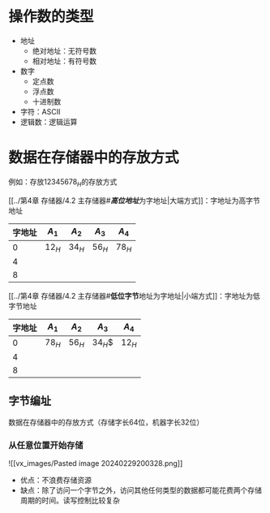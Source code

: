 # 操作数的类型
- 地址
  - 绝对地址：无符号数
  - 相对地址：有符号数
- 数字
  - 定点数
  - 浮点数
  - 十进制数
- 字符：ASCII
- 逻辑数：逻辑运算

# 数据在存储器中的存放方式
例如：存放${12345678}_H$的存放方式


[[../第4章 存储器/4.2 主存储器#***高位地址***为字地址|大端方式]]：字地址为高字节地址

|字地址|$A_1$|$A_2$|$A_3$|$A_4$|
|-|-|-|-|-|
|0|$12_H$|$34_H$|$56_H$|$78_H$|
|4|||||
|8|||||

[[../第4章 存储器/4.2 主存储器#**低位字节**地址为字地址|小端方式]]：字地址为低字节地址

|字地址|$A_1$|$A_2$|$A_3$|$A_4$|
|-|-|-|-|-|
|0|$78_H$|$56_H$|$34_H$$|$12_H$|
|4|||||
|8|||||

## 字节编址
数据在存储器中的存放方式（存储字长64位，机器字长32位）
### 从任意位置开始存储
![[vx_images/Pasted image 20240229200328.png]]
- 优点：不浪费存储资源
- 缺点：除了访问一个字节之外，访问其他任何类型的数据都可能花费两个存储周期的时间。读写控制比较复杂